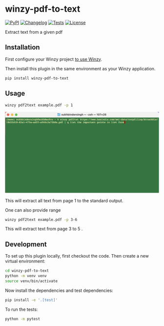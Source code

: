 # winzy-pdf-to-text

[![PyPI](https://img.shields.io/pypi/v/winzy-pdf-to-text.svg)](https://pypi.org/project/winzy-pdf-to-text/)
[![Changelog](https://img.shields.io/github/v/release/sukhbinder/winzy-pdf-to-text?include_prereleases&label=changelog)](https://github.com/sukhbinder/winzy-pdf-to-text/releases)
[![Tests](https://github.com/sukhbinder/winzy-pdf-to-text/workflows/Test/badge.svg)](https://github.com/sukhbinder/winzy-pdf-to-text/actions?query=workflow%3ATest)
[![License](https://img.shields.io/badge/license-Apache%202.0-blue.svg)](https://github.com/sukhbinder/winzy-pdf-to-text/blob/main/LICENSE)

Extract text from a given pdf

## Installation

First configure your Winzy project [to use Winzy](https://github.com/sukhbinder/winzy).

Then install this plugin in the same environment as your Winzy application.
```bash
pip install winzy-pdf-to-text
```
## Usage

```bash
winzy pdf2text example.pdf -p 1
```

![](https://raw.githubusercontent.com/sukhbinder/winzy-pdf-to-text/refs/heads/main/winzy-pdf-to-text-demo.gif)

This will extract all text from page 1 to the standard output.

One can also provide range

```bash
winzy pdf2text example.pdf -p 3-6
```
This will extract text from page 3 to 5 .


## Development

To set up this plugin locally, first checkout the code. Then create a new virtual environment:
```bash
cd winzy-pdf-to-text
python -m venv venv
source venv/bin/activate
```
Now install the dependencies and test dependencies:
```bash
pip install -e '.[test]'
```
To run the tests:
```bash
python -m pytest
```
